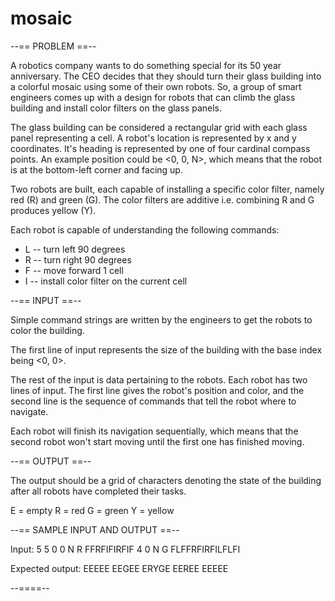 # mosaic
--== PROBLEM ==--

A robotics company wants to do something special for its 50 year anniversary. The CEO decides that they should turn their glass building into a colorful mosaic using some of their own robots. So, a group of smart engineers comes up with a design for robots that can climb the glass building and install color filters on the glass panels.

The glass building can be considered a rectangular grid with each glass panel representing a cell. A robot's location is represented by x and y coordinates. It's heading is represented by one of four cardinal compass points. An example position could be <0, 0, N>, which means that the robot is at the bottom-left corner and facing up.

Two robots are built, each capable of installing a specific color filter, namely red (R) and green (G). The color filters are additive i.e. combining R and G produces yellow (Y).

Each robot is capable of understanding the following commands:
* L -- turn left 90 degrees
* R -- turn right 90 degrees
* F -- move forward 1 cell
* I -- install color filter on the current cell

--== INPUT ==--

Simple command strings are written by the engineers to get the robots to color the building. 

The first line of input represents the size of the building with the base index being <0, 0>.

The rest of the input is data pertaining to the robots. Each robot has two lines of input. The first line gives the robot's position and color, and the second line is the sequence of commands that tell the robot where to navigate.

Each robot will finish its navigation sequentially, which means that the second robot won't start moving until the first one has finished moving.

--== OUTPUT ==--

The output should be a grid of characters denoting the state of the building after all robots have completed their tasks.

E = empty
R = red
G = green
Y = yellow

--== SAMPLE INPUT AND OUTPUT ==--

Input:
5 5
0 0 N R
FFRFIFIRFIF
4 0 N G
FLFFRFIRFILFLFI

Expected output:
EEEEE
EEGEE
ERYGE
EEREE
EEEEE

--====--

